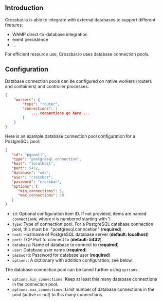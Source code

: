 ## Introduction

Crossbar.io is able to integrate with external databases to support different features:

* WAMP direct-to-database integration
* event persistence
* ...

For efficient resource use, Crossbar.io uses database connection pools.

## Configuration

Database connection pools can be configured on native workers (routers and containers) and controller processes.

```json
{
    "workers": {
        "type": "router",
        "connections": [
            ... connections go here ...
        ]
    }
}
```

Here is an example database connection pool configuration for a PostgreSQL pool:

```json
{
   "id": "pgpool1",
   "type": "postgresql.connection",
   "host": "localhost",
   "port": 5432,
   "database": "cdc",
   "user": "crossbar",
   "password": "crossbar",
   "options": {
      "min_connections": 5,
      "max_connections": 20
   }
}
```

* `id`: Optional configuration item ID. If not provided, items are named `connectionN`, where `N` is numbered starting with 1.
* `type`: Type of connection pool. For a PostgreSQL database connection pool, this must be `"postgresql.conncetion" (**required**).
* `host`: Hostname of PostgreSQL database server (**default: localhost**)
* `port`: TCP Port to connect to (**default: 5432**).
* `database`: Name of database to connect to (**required**)
* `user`: Database user name (**required**)
* `password`: Password for database user (**required**)
* `options`: A dictionary with addition configuration, see below.

The database connection pool can be tuned further using `options`:

* `options.min_connections`: Keep at least this many database connections in the connection pool.
* `options.max_connections`: Limit number of database connections in the pool (active or not) to this many connections.
